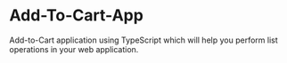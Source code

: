 # Add-To-Cart-App

Add-to-Cart application using TypeScript which will help you perform list operations in your web application.
